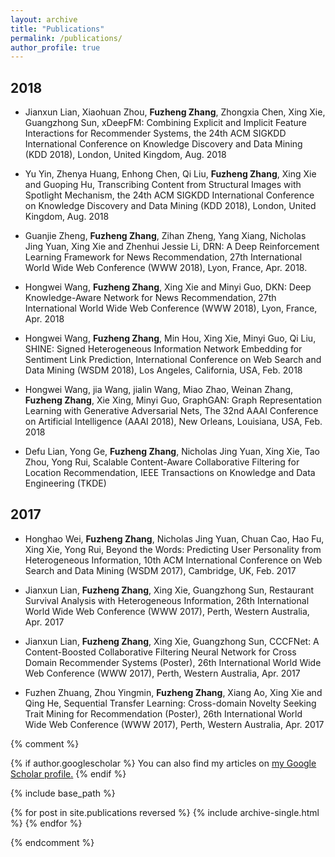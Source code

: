 ```yaml
---
layout: archive
title: "Publications"
permalink: /publications/
author_profile: true
---
```

## 2018

* Jianxun Lian, Xiaohuan Zhou, **Fuzheng Zhang**, Zhongxia Chen, Xing Xie, Guangzhong Sun, xDeepFM: Combining Explicit and Implicit Feature Interactions for Recommender Systems, the 24th ACM SIGKDD International Conference on Knowledge Discovery and Data Mining (KDD 2018), London, United Kingdom, Aug. 2018

* Yu Yin, Zhenya Huang, Enhong Chen, Qi Liu, **Fuzheng Zhang**, Xing Xie and Guoping Hu, Transcribing Content from Structural Images with Spotlight Mechanism, the 24th ACM SIGKDD International Conference on Knowledge Discovery and Data Mining (KDD 2018), London, United Kingdom, Aug. 2018

* Guanjie Zheng, **Fuzheng Zhang**, Zihan Zheng, Yang Xiang, Nicholas Jing Yuan, Xing Xie and Zhenhui Jessie Li, DRN: A Deep Reinforcement Learning Framework for News Recommendation, 27th International World Wide Web Conference (WWW 2018), Lyon, France, Apr. 2018.

* Hongwei Wang, **Fuzheng Zhang**, Xing Xie and Minyi Guo, DKN: Deep Knowledge-Aware Network for News Recommendation, 27th International World Wide Web Conference (WWW 2018), Lyon, France, Apr. 2018

* Hongwei Wang, **Fuzheng Zhang**, Min Hou, Xing Xie, Minyi Guo, Qi Liu, SHINE: Signed Heterogeneous Information Network Embedding for Sentiment Link Prediction, International Conference on Web Search and Data Mining (WSDM 2018), Los Angeles, California, USA, Feb. 2018

* Hongwei Wang, jia Wang, jialin Wang, Miao Zhao, Weinan Zhang, **Fuzheng Zhang**, Xie Xing, Minyi Guo, GraphGAN: Graph Representation Learning with Generative Adversarial Nets, The 32nd AAAI Conference on Artificial Intelligence (AAAI 2018), New Orleans, Louisiana, USA, Feb. 2018

* Defu Lian, Yong Ge, **Fuzheng Zhang**, Nicholas Jing Yuan, Xing Xie, Tao Zhou, Yong Rui, Scalable Content-Aware Collaborative Filtering for Location Recommendation, IEEE Transactions on Knowledge and Data Engineering (TKDE)


## 2017

* Honghao Wei, **Fuzheng Zhang**, Nicholas Jing Yuan, Chuan Cao, Hao Fu, Xing Xie, Yong Rui, Beyond the Words: Predicting User Personality from Heterogeneous Information, 10th ACM International Conference on Web Search and Data Mining (WSDM 2017), Cambridge, UK, Feb. 2017

* Jianxun Lian, **Fuzheng Zhang**, Xing Xie, Guangzhong Sun, Restaurant Survival Analysis with Heterogeneous Information, 26th International World Wide Web Conference (WWW 2017), Perth, Western Australia, Apr. 2017

* Jianxun Lian, **Fuzheng Zhang**, Xing Xie, Guangzhong Sun, CCCFNet: A Content-Boosted Collaborative Filtering Neural Network for Cross Domain Recommender Systems (Poster), 26th International World Wide Web Conference (WWW 2017), Perth, Western Australia, Apr. 2017

* Fuzhen Zhuang, Zhou Yingmin, **Fuzheng Zhang**, Xiang Ao, Xing Xie and Qing He, Sequential Transfer Learning: Cross-domain Novelty Seeking Trait Mining for Recommendation (Poster), 26th International World Wide Web Conference (WWW 2017), Perth, Western Australia, Apr. 2017


{% comment %}

{% if author.googlescholar %}
  You can also find my articles on <u><a href="{{author.googlescholar}}">my Google Scholar profile</a>.</u>
{% endif %}

{% include base_path %}

{% for post in site.publications reversed %}
  {% include archive-single.html %}
{% endfor %}

{% endcomment %}




